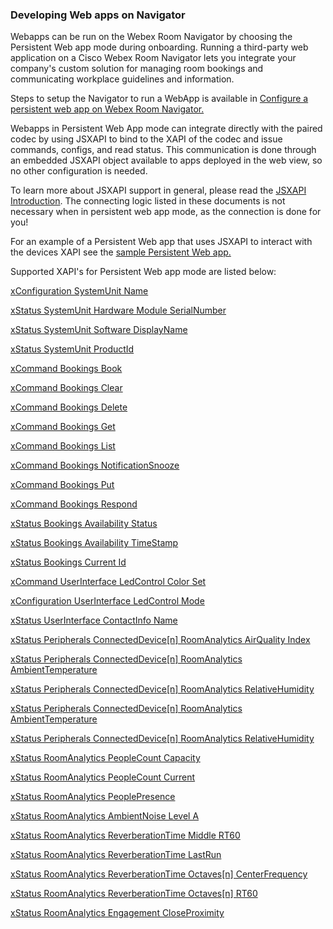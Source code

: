 ### Developing Web apps on Navigator
Webapps can be run on the Webex Room Navigator by choosing the Persistent Web app mode during onboarding. Running a third-party web application on a Cisco Webex Room Navigator lets you integrate your company's custom solution for managing room bookings and communicating workplace guidelines and information.

Steps to setup the Navigator to run a WebApp is available in [Configure a persistent web app on Webex Room Navigator.](https://help.webex.com/en-us/article/ohq3u6/Configure-a-persistent-web-app-on-Webex-Room-Navigator)

Webapps in Persistent Web App mode can integrate directly with the paired codec by using JSXAPI to bind to the XAPI of the codec and issue commands, configs, and read status. This communication is done through an embedded JSXAPI object available to apps deployed in the web view, so no other configuration is needed.

To learn more about JSXAPI support in general, please read the [JSXAPI Introduction](https://roomos.cisco.com/docs/JSXAPI/Intro.md). The connecting logic listed in these documents is not necessary when in persistent web app mode, as the connection is done for you!

For an example of a Persistent Web app that uses JSXAPI to interact with the devices XAPI see the [sample Persistent Web app.](https://github.com/cisco-ce/roomos-samples/tree/main/navigator/navigator-webapp)

Supported XAPI's for Persistent Web app mode are listed below:

[xConfiguration SystemUnit Name](https://roomos.cisco.com/xapi/Configuration.SystemUnit.Name/)

[xStatus SystemUnit Hardware Module SerialNumber](https://roomos.cisco.com/xapi/Status.SystemUnit.Hardware.Module.SerialNumber/)

[xStatus SystemUnit Software DisplayName](https://roomos.cisco.com/xapi/Status.SystemUnit.Software.DisplayName/)

[xStatus SystemUnit ProductId](https://roomos.cisco.com/xapi/Status.SystemUnit.ProductId/)

[xCommand Bookings Book](https://roomos.cisco.com/xapi/Command.Bookings.Book/)

[xCommand Bookings Clear](https://roomos.cisco.com/xapi/Command.Bookings.Clear/)

[xCommand Bookings Delete](https://roomos.cisco.com/xapi/Command.Bookings.Delete/)

[xCommand Bookings Get](https://roomos.cisco.com/xapi/Command.Bookings.Get/)

[xCommand Bookings List](https://roomos.cisco.com/xapi/Command.Bookings.List/)

[xCommand Bookings NotificationSnooze](https://roomos.cisco.com/xapi/Command.Bookings.NotificationSnooze/)

[xCommand Bookings Put](https://roomos.cisco.com/xapi/Command.Bookings.Put/)

[xCommand Bookings Respond](https://roomos.cisco.com/xapi/Command.Bookings.Respond/)

[xStatus Bookings Availability Status](https://roomos.cisco.com/xapi/Status.Bookings.Availability.Status/)

[xStatus Bookings Availability TimeStamp](https://roomos.cisco.com/xapi/Status.Bookings.Availability.TimeStamp/)

[xStatus Bookings Current Id](https://roomos.cisco.com/xapi/Status.Bookings.Current.Id/)

[xCommand UserInterface LedControl Color Set](https://roomos.cisco.com/xapi/Command.UserInterface.LedControl.Color.Set/)

[xConfiguration UserInterface LedControl Mode](https://roomos.cisco.com/xapi/Configuration.UserInterface.LedControl.Mode/)

[xStatus UserInterface ContactInfo Name](https://roomos.cisco.com/xapi/Status.UserInterface.ContactInfo.Name/)

[xStatus Peripherals ConnectedDevice[n] RoomAnalytics AirQuality Index](https://roomos.cisco.com/xapi/Status.Peripherals.ConnectedDevice[n].RoomAnalytics.AirQuality.Index/)

[xStatus Peripherals ConnectedDevice[n] RoomAnalytics AmbientTemperature](https://roomos.cisco.com/xapi/Status.Peripherals.ConnectedDevice[n].RoomAnalytics.AmbientTemperature/)

[xStatus Peripherals ConnectedDevice[n] RoomAnalytics RelativeHumidity](https://roomos.cisco.com/xapi/Status.Peripherals.ConnectedDevice[n].RoomAnalytics.RelativeHumidity/)

[xStatus Peripherals ConnectedDevice[n] RoomAnalytics AmbientTemperature](https://roomos.cisco.com/xapi/Status.Peripherals.ConnectedDevice[n].RoomAnalytics.AmbientTemperature/)

[xStatus Peripherals ConnectedDevice[n] RoomAnalytics RelativeHumidity](https://roomos.cisco.com/xapi/Status.Peripherals.ConnectedDevice[n].RoomAnalytics.RelativeHumidity/)

[xStatus RoomAnalytics PeopleCount Capacity](https://roomos.cisco.com/xapi/Status.RoomAnalytics.PeopleCount.Capacity/)

[xStatus RoomAnalytics PeopleCount Current](https://roomos.cisco.com/xapi/Status.RoomAnalytics.PeopleCount.Current/)

[xStatus RoomAnalytics PeoplePresence](https://roomos.cisco.com/xapi/Status.RoomAnalytics.PeoplePresence/)

[xStatus RoomAnalytics AmbientNoise Level A](https://roomos.cisco.com/xapi/Status.RoomAnalytics.AmbientNoise.Level.A/)

[xStatus RoomAnalytics ReverberationTime Middle RT60](https://roomos.cisco.com/xapi/Status.RoomAnalytics.ReverberationTime.Middle.RT60/)

[xStatus RoomAnalytics ReverberationTime LastRun](https://roomos.cisco.com/xapi/Status.RoomAnalytics.ReverberationTime.LastRun/)

[xStatus RoomAnalytics ReverberationTime Octaves[n] CenterFrequency](https://roomos.cisco.com/xapi/Status.RoomAnalytics.ReverberationTime.Octaves[n].CenterFrequency/)

[xStatus RoomAnalytics ReverberationTime Octaves[n] RT60](https://roomos.cisco.com/xapi/Status.RoomAnalytics.ReverberationTime.Octaves[n].RT60/)

[xStatus RoomAnalytics Engagement CloseProximity](https://roomos.cisco.com/xapi/Status.RoomAnalytics.Engagement.CloseProximity/)